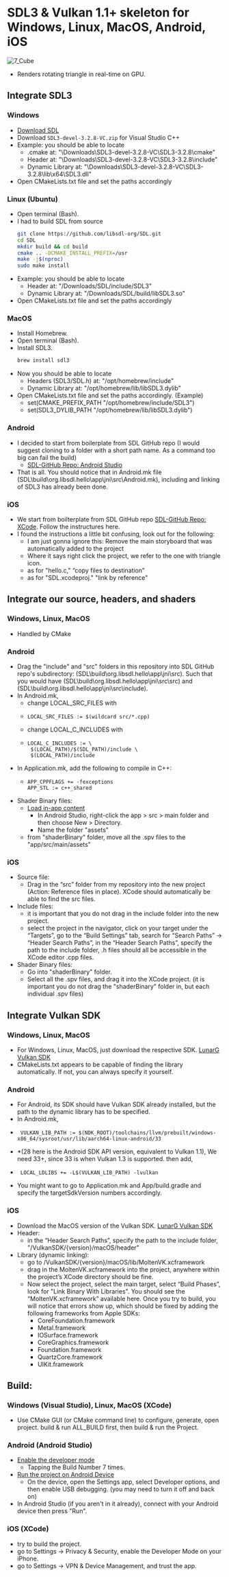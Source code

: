 # SDL3 & Vulkan 1.1+ skeleton for Windows, Linux, MacOS, Android, iOS
![7_Cube](https://github.com/user-attachments/assets/67d50b3e-195c-4c17-8124-5badf19cac16)
- Renders rotating triangle in real-time on GPU.
## Integrate SDL3
### Windows
- [Download SDL](https://github.com/libsdl-org/SDL/releases)
- Download `SDL3-devel-3.2.8-VC.zip` for Visual Studio C++
- Example: you should be able to locate
   - .cmake at: "\Downloads\SDL3-devel-3.2.8-VC\SDL3-3.2.8\cmake"
   - Header at: "\Downloads\SDL3-devel-3.2.8-VC\SDL3-3.2.8\include"
   - Dynamic Library at: "\Downloads\SDL3-devel-3.2.8-VC\SDL3-3.2.8\lib\x64\SDL3.dll"
- Open CMakeLists.txt file and set the paths accordingly
### Linux (Ubuntu)
- Open terminal (Bash).
- I had to build SDL from source
   ```bash
   git clone https://github.com/libsdl-org/SDL.git
   cd SDL
   mkdir build && cd build
   cmake .. -DCMAKE_INSTALL_PREFIX=/usr
   make -j$(nproc)
   sudo make install
- Example: you should be able to locate
   - Header at: "/Downloads/SDL/include/SDL3"
   - Dynamic Library at: "/Downloads/SDL/build/libSDL3.so"
- Open CMakeLists.txt file and set the paths accordingly

### MacOS
- Install Homebrew.
- Open terminal (Bash).
- Install SDL3.
   ```bash
   brew install sdl3
- Now you should be able to locate
   - Headers (SDL3/SDL.h) at: "/opt/homebrew/include"
   - Dynamic Library at: "/opt/homebrew/lib/libSDL3.dylib"
- Open CMakeLists.txt file and set the paths accordingly. (Example)
   - set(CMAKE_PREFIX_PATH "/opt/homebrew/include/SDL3")
   - set(SDL3_DYLIB_PATH "/opt/homebrew/lib/libSDL3.dylib")
 
 ### Android
- I decided to start from boilerplate from SDL GitHub repo (I would suggest cloning to a folder with a short path name. As a command too big can fail the build)
   - [SDL-GitHub Repo: Android Studio](https://github.com/libsdl-org/SDL/blob/main/docs/INTRO-androidstudio.md)
- That is all. You should notice that in Android.mk file (SDL\build\org.libsdl.hello\app\jni\src\Android.mk), including and linking of SDL3 has already been done.
### iOS
- We start from boilterplate from SDL GitHub repo [SDL-GitHub Repo: XCode](https://github.com/libsdl-org/SDL/blob/main/docs/INTRO-xcode.md). Follow the instructures here.
- I found the instructions a little bit confusing, look out for the following:
   - I am just gonna ignore this: Remove the main storyboard that was automatically added to the project
   - Where it says right click the project, we refer to the one with triangle icon.
   - as for "hello.c," “copy files to destination”
   - as for "SDL.xcodeproj." "link by reference"
## Integrate our source, headers, and shaders
### Windows, Linux, MacOS
- Handled by CMake
### Android
- Drag the "include" and "src" folders in this repository into SDL GitHub repo's subdirectory: (SDL\build\org.libsdl.hello\app\jni\src). Such that you would have (SDL\build\org.libsdl.hello\app\jni\src\src) and (SDL\build\org.libsdl.hello\app\jni\src\include).
- In Android.mk,
   - change LOCAL_SRC_FILES with
   - ```make
     LOCAL_SRC_FILES := $(wildcard src/*.cpp)
   - change LOCAL_C_INCLUDES with
   - ```make
     LOCAL_C_INCLUDES := \
      $(LOCAL_PATH)/$(SDL_PATH)/include \
      $(LOCAL_PATH)/include
- In Application.mk, add the following to compile in C++:
   - ```make
     APP_CPPFLAGS += -fexceptions
     APP_STL := c++_shared
- Shader Binary files:
   - [Load in-app content](https://developer.android.com/develop/ui/views/layout/webapps/load-local-content)
      - In Android Studio, right-click the app > src > main folder and then choose New > Directory.
      - Name the folder "assets"
   - from "shaderBinary" folder, move all the .spv files to the "app/src/main/assets"
### iOS
- Source file:
   - Drag in the “src” folder from my repository into the new project (Action: Reference files in place). XCode should automatically be able to find the src files.
- Include files:
   - it is important that you do not drag in the include folder into the new project.
   - select the project in the navigator, click on your target under the “Targets”, go to the “Build Settings” tab, search for “Search Paths” -> “Header Search Paths”, in the “Header Search Paths”, specify the path to the include folder, .h files should all be accessible in the XCode editor .cpp files.
- Shader Binary files:
   - Go into "shaderBinary" folder.
   - Select all the .spv files, and drag it into the XCode project. (it is important you do not drag the "shaderBinary" folder in, but each individual .spv files)
## Integrate Vulkan SDK
### Windows, Linux, MacOS
- For Windows, Linux, MacOS, just download the respective SDK. [LunarG Vulkan SDK](https://vulkan.lunarg.com/)
- CMakeLists.txt appears to be capable of finding the library automatically. If not, you can always specify it yourself.
### Android
- For Android, its SDK should have Vulkan SDK already installed, but the path to the dynamic library has to be specified.
- In Android.mk, 
- ```make
   VULKAN_LIB_PATH := $(NDK_ROOT)/toolchains/llvm/prebuilt/windows-x86_64/sysroot/usr/lib/aarch64-linux-android/33
- *(28 here is the Android SDK API version, equivalent to Vulkan 1.1), We need 33+, since 33 is when Vulkan 1.3 is supported. then add,
- ```make
   LOCAL_LDLIBS += -L$(VULKAN_LIB_PATH) -lvulkan
- You might want to go to Application.mk and App/build.gradle and specify the targetSdkVersion numbers accordingly.
### iOS
- Download the MacOS version of the Vulkan SDK. [LunarG Vulkan SDK](https://vulkan.lunarg.com/)
- Header:
   - in the “Header Search Paths”, specify the path to the include folder, "/VulkanSDK/{version}/macOS/header"
- Library (dynamic linking):
   - go to /VulkanSDK/{version}/macOS/lib/MoltenVK.xcframework
   - drag in the MoltenVK.xcframework into the project, anywhere within the project’s XCode directory should be fine.
   - Now select the project, select the main target, select “Build Phases”, look for "Link Binary With Libraries". You should see the “MoltenVK.xcframework” available here. Once you try to build, you will notice that errors show up, which should be fixed by adding the following frameworks from Apple SDKs:
      - CoreFoundation.framework
      - Metal.framework
      - IOSurface.framework
      - CoreGraphics.framework
      - Foundation.framework
      - QuartzCore.framework
      - UIKit.framework

## Build:
### Windows (Visual Studio), Linux, MacOS (XCode)
- Use CMake GUI (or CMake command line) to configure, generate, open project. build & run ALL_BUILD first, then build & run the Project. 
### Android (Android Studio)
- [Enable the developer mode](https://developer.android.com/studio/debug/dev-options)
   - Tapping the Build Number 7 times.
- [Run the project on Android Device](https://developer.android.com/studio/run/device)
   - On the device, open the Settings app, select Developer options, and then enable USB debugging. (you may need to turn it off and back on)
- In Android Studio (if you aren't in it already), connect with your Android device then press "Run".
### iOS (XCode)
- try to build the project.
- go to Settings -> Privacy & Security, enable the Developer Mode on your iPhone.
- go to Settings -> VPN & Device Management, and trust the app.
